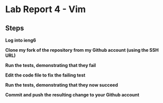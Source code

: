 # Lab Report 4 - Vim

## Steps

**Log into ieng6**

**Clone my fork of the repository from my Github account (using the SSH URL)**

**Run the tests, demonstrating that they fail**

**Edit the code file to fix the failing test**

**Run the tests, demonstrating that they now succeed**

**Commit and push the resulting change to your Github account**
